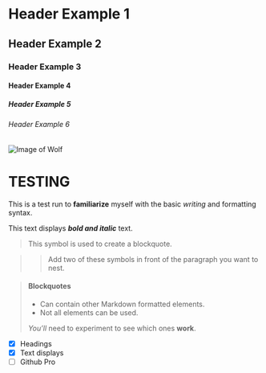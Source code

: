 # Header Example 1
## Header Example 2
### Header Example 3
#### Header Example 4
##### Header Example 5
###### Header Example 6

![Image of Wolf](https://d.newsweek.com/en/full/1558882/gray-wolf.jpg?w=1600&h=1600&q=88&f=cdb6b34a19fd1e623c9daf762ec22823)

TESTING
=======
This is a test run to **familiarize** myself with the basic _writing_ and formatting syntax.

This text displays ***bold and italic*** text.

> This symbol is used to create a blockquote.

> 
>
>> Add two of these symbols in front of the paragraph you want to nest.


> #### Blockquotes
>
> - Can contain other Markdown formatted elements.
> - Not all elements can be used.
>
>  *You’ll* need to experiment to see which ones **work**.

- [x] Headings
- [x] Text displays
- [ ] Github Pro

